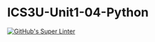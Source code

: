 # ICS3U-Unit1-04-Python
[![GitHub's Super Linter](https://github.com/Yiyun-Qin/ICS3U-Unit1-04-Python/workflows/GitHub's%20Super%20Linter/badge.svg)](https://github.com/Yiyun-Qin/ICS3U-Unit1-04-Python/actions)
